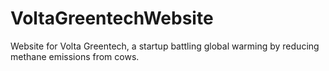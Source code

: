 # VoltaGreentechWebsite
Website for Volta Greentech, a startup battling global warming by reducing methane emissions from cows.
